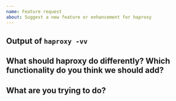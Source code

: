 ```yaml
---
name: Feature request
about: Suggest a new feature or enhancement for haproxy
---
```


<!--

Welcome! - We kindly ask that you:

  1. Fill out the issue template below - not doing so needs a good reason.
  2. Use the forum or the mailing list if you have a question rather than a bug or feature request.

The forum is at: https://discourse.haproxy.org/

The mailing list (no need to subscribe) is : haproxy@formilux.org
Subscribe to the list : haproxy+subscribe@formilux.org
Unsubscribe from the list : haproxy+unsubscribe@formilux.org


Forum and mailing list are better places for questions about haproxy or general suggestions
and topics, e.g. usage or documentation questions! This issue tracker is mainly
for tracking bugs and feature requests directly relating to the development of
the software itself, rather than the project.

Thanks for understanding, and for contributing to the project!

-->


Output of `haproxy -vv`
--------------------------

<!--
Please add the output of haproxy -vv you're currently using here, this helps us
later to see what has changed in haproxy when we revisit this issue after some
time.
-->

What should haproxy do differently? Which functionality do you think we should add?
----------------------------------------------------------------------------------

<!--
Please describe the feature you'd like us to add here.
-->


What are you trying to do?
--------------------------

<!--
This section should contain a brief description what you're trying to do, which
would be possible after implementing the new feature.
-->
